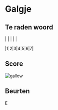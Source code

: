 # Galgje

## Te raden woord

| | | | |

|1|2|3|4|5|6|7|

## Score
![gallow](./images/1.png)

## Beurten
E